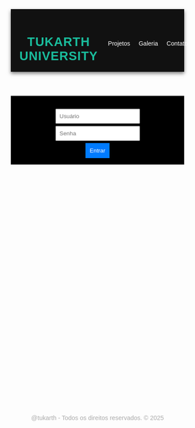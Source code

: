 <!DOCTYPE html>
<html lang="pt-BR">
<head>
  <meta charset="UTF-8" />
  <meta name="viewport" content="width=device-width, initial-scale=1.0" />
  <title>Site com Fundo Preto</title>
  <link href="https://fonts.googleapis.com/css2?family=Poppins:wght@300;500;700&display=swap" rel="stylesheet">
  <style>
    * {
      margin: 0;
      padding: 0;
      box-sizing: border-box;
      font-family: 'Poppins', sans-serif;
    }

    body {
      background-color: #000;
      color: #fff;
      line-height: 1.6;
      overflow-x: hidden;
    }

    .site-header {
      background: #111;
      padding: 20px 0;
      box-shadow: 0 4px 8px rgba(0,0,0,0.5);
    }

    .site-header .container {
      display: flex;
      justify-content: space-between;
      align-items: center;
      max-width: 1100px;
      margin: 0 auto;
      padding: 0 20px;
    }

    .logo {
      font-size: 1.8rem;
      font-weight: bold;
      color: #1abc9c;
      text-transform: uppercase;
      letter-spacing: 1px;
    }

    .navigation ul {
      list-style: none;
      display: flex;
      gap: 20px;
    }

    .navigation a {
      text-decoration: none;
      color: #fff;
      transition: color 0.3s ease;
    }

    .navigation a:hover {
      color: #1abc9c;
    }

    form {
      text-align: center;
      margin-top: 20px;
    }

    form input, form button {
      display: block;
      margin: 5px auto;
      padding: 8px;
    }

    form button {
      background: #007BFF;
      color: white;
      border: none;
      padding: 10px;
      cursor: pointer;
    }

    section {
      max-width: 900px;
      margin: 40px auto;
      padding: 20px;
      background-color: rgba(255, 255, 255, 0.05);
      border-radius: 15px;
      backdrop-filter: blur(10px);
      animation: fadeIn 2s ease-in;
    }

    .buttons {
      display: flex;
      flex-direction: column;
      gap: 15px;
      margin-top: 20px;
    }

    .buttons a {
      text-decoration: none;
      color: #fff;
      background: #1abc9c;
      padding: 10px 15px;
      font-size: 13px;
      text-align: center;
      border-radius: 10px;
      transition: background 0.3s ease;
    }

    .buttons a:hover {
      background: #16a085;
    }

    footer {
      text-align: center;
      margin-top: 50px;
      padding: 20px;
      font-size: 0.9rem;
      color: #aaa;
    }

    .carousel img {
      width: 100%;
      max-width: 600px;
      height: auto;
      border-radius: 10px;
    }

    @keyframes fadeIn {
      from { opacity: 0; }
      to { opacity: 1; }
    }
  </style>
</head>
<body>

  <!-- Cabeçalho novo -->
  <header class="site-header">
    <div class="container">
      <h1 class="logo">Tukarth University</h1>
      <nav class="navigation">
        <ul>
          <li><a href="#projetos">Projetos</a></li>
          <li><a href="#galeria">Galeria</a></li>
          <li><a href="#contato">Contato</a></li>
        </ul>
      </nav>
    </div>
  </header>

  <!-- Login -->
  <div style="background-color: black; padding: 10px; text-align: center;">
    <form action="firebase-config.js" method="post">
      <input type="text" placeholder="Usuário" name="username" required>
      <input type="password" placeholder="Senha" name="password" required>
      <button type="submit">Entrar</button>     
    </form>
  </div>

  <!-- Projetos -->
  <section id="projetos">
    <h2>Projetos em Destaque.</h2>
    <p>Este site apresenta projetos acadêmicos de forma simples, visual e organizada. A ideia é compartilhar soluções criativas e inspirar novas ideias.</p>
    <p>📁 Para acessar os projetos, envie uma solicitação pelo Google Drive ou entre em contato: arthur.oliveira99@cs.brazcubas.edu.br</p>
    <div class="buttons">
      <a href="https://drive.google.com/drive/folders/1bJ27rtxhDxfna8sEtnO4MQNsp3kygkso?usp=sharing">🔗 Acesso Projetos</a>
      <a href="SECURITY.md">Security Policy</a>
    </div>
  </section>

  <!-- Galeria -->
  <section id="galeria" style="text-align:center;">
    <h2>Galeria</h2>
    <div class="slideshow">
      <img src="Imagem do WhatsApp de 2024-11-24 à(s) 16.34.45_4f67957e.jpg" alt="Foto 1" class="slide">
      <img src="Imagem do WhatsApp de 2024-11-24 à(s) 16.34.49_450e3f18.jpg" alt="Foto 2" class="slide">
      <img src="Imagem do WhatsApp de 2025-04-16 à(s) 17.30.28_e93abc65.jpg" alt="Foto 3" class="slide">
      <img src="Imagem do WhatsApp de 2025-05-03 à(s) 11.24.30_9c988ad7.jpg" alt="Foto 4" class="slide">
    </div>
  </section>

  <!-- Rodapé -->
  <footer>
    @tukarth - Todos os direitos reservados. &copy; 2025
  </footer>

  <script>
    let slides = document.querySelectorAll(".slide");
    let index = 0;

    function showSlide() {
      slides.forEach((slide, i) => {
        slide.style.display = i === index ? "block" : "none";
      });
    }

    function autoSlide() {
      index = (index + 1) % slides.length;
      showSlide();
    }

    setInterval(autoSlide, 3000);
    showSlide();
  </script>

</body>
</html>

